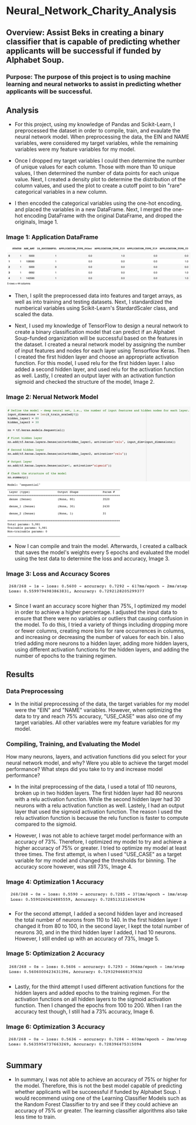 # Neural_Network_Charity_Analysis
## Overview: Assist Beks in creating a binary classifier that is capable of predicting whether applicants will be successful if funded by Alphabet Soup. 
### Purpose: The purpose of this project is to using machine learning and neural networks to assist in predicting whether applicants will be successful.

## Analysis
- For this project, using my knowledge of Pandas and Scikit-Learn, I preprocessed the dataset in order to compile, train, and evaulate the neural network model. When preprocessing the data, the EIN and NAME variables, were considered my target variables, while the remaining variables were my feature variables for my model. 

- Once I dropped my target variables I could then determine the number of unique values for each column. Those with more than 10 unique values, I then determined the number of data points for each unique value. Next, I created a density plot to determine the distribution of the column values, and used the plot to create a cutoff point to bin "rare" categorical variables in a new column. 

- I then encoded the categorical variables using the one-hot encoding, and placed the variables in a new DataFrame. Next, I merged the one-hot encoding DataFrame with the original DataFrame, and droped the originals, Image 1.

### Image 1: Application DataFrame
![Application DataFrame](https://github.com/mrma2318/Neural_Network_Charity_Analysis/blob/2eb848a5a6b75b7e4748c31a0c07d07163bec015/images/Image1.png)

- Then, I split the preprocessed data into features and target arrays, as well as into training and testing datasets. Next, I standardized the numberical variables using Scikit-Learn's StardardScaler class, and scaled the data. 

- Next, I used my knowledge of TensorFlow to design a neural network to create a binary classification model that can predict if an Alphabet Soup-funded organization will be successful based on the features in the dataset. I created a neural network model by assigning the number of input features and nodes for each layer using Tensorflow Keras. Then I created the first hidden layer and choose an appropriate activation function. For this model, I used relu for the first hidden layer. I also added a second hidden layer, and used relu for the activation function as well. Lastly, I created an output layer with an activation function sigmoid and checked the structure of the model, Image 2.

### Image 2: Nerual Network Model
![Neural Network Model](https://github.com/mrma2318/Neural_Network_Charity_Analysis/blob/2eb848a5a6b75b7e4748c31a0c07d07163bec015/images/Image2.png)

- Now I can compile and train the model. Afterwards, I created a callback that saves the model's weights every 5 epochs and evaluated the model using the test data to determine the loss and accuracy, Image 3. 

### Image 3: Loss and Accuracy Scores
![Loss and Accuracy Scores](https://github.com/mrma2318/Neural_Network_Charity_Analysis/blob/2eb848a5a6b75b7e4748c31a0c07d07163bec015/images/Image3.png)

- Since I want an accuracy score higher than 75%, I optimized my model in order to achieve a higher percentage. I adjusted the input data to ensure that there were no variables or outliers that causing confusion in the model. To do this, I tried a variety of things including dropping more or fewer columns, creating more bins for rare occurrences in columns, and increasing or decreasing the number of values for each bin. I also tried adding more neurons to a hidden layer, adding more hidden layers, using different activation functions for the hidden layers, and adding the number of epochs to the training regimen. 

## Results
### Data Preprocessing
- In the initial preprocessing of the data, the target variables for my model were the "EIN" and "NAME" variables. However, when optimizing the data to try and reach 75% accuracy, "USE_CASE" was also one of my target variables. All other variables were my feature variables for my model. 

### Compiling, Training, and Evaluating the Model

How many neurons, layers, and activation functions did you select for your neural network model, and why?
Were you able to achieve the target model performance?
What steps did you take to try and increase model performance?

- In the inital preprocessing of the data, I used a total of 110 neurons, broken up in two hidden layers. The first hidden layer had 80 neurons with a relu activation function. While the second hidden layer had 30 neurons with a relu activation function as well. Lastely, I had an output layer that used the sigmoid activation function. The reason I used the relu activation function is because the relu function is faster to compute compared to the sigmoid. 

- However, I was not able to achieve target model performance with an accuracy of 73%. Therefore, I optimized my model to try and achieve a higher accuracy of 75% or greater. I tried to optimize my model at least three times. The first attempt, is when I used "USE_CASE" as a target variable for my model and changed the thresholds for binning. The accuracy score however, was still 73%, Image 4. 

### Image 4: Optimization 1 Accuracy
![Optimization 1 Accuracy](https://github.com/mrma2318/Neural_Network_Charity_Analysis/blob/0c47da29d69b030bbbd7b96e9331fa160a0f6d28/images/Image4.png)

- For the second attempt, I added a second hidden layer and increased the total number of neurons from 110 to 140. In the first hidden layer I changed it from 80 to 100, in the second layer, I kept the total number of neurons 30, and in the third hidden layer I added, I had 10 neurons. However, I still ended up with an accuracy of 73%, Image 5.

### Image 5: Optimization 2 Accuracy
![Optimization 2 Accuacy](https://github.com/mrma2318/Neural_Network_Charity_Analysis/blob/0c47da29d69b030bbbd7b96e9331fa160a0f6d28/images/Image5.png)

- Lastly, for the third attempt I used different activation functions for the hidden layers and added epochs to the training regimen. For the activation functions on all hidden layers to the sigmoid activation function. Then I changed the epochs from 100 to 200. When I ran the accuracy test though, I still had a 73% accuracy, Image 6. 

### Image 6: Optimization 3 Accuracy
![Opitimization 3 Accuracy](https://github.com/mrma2318/Neural_Network_Charity_Analysis/blob/0c47da29d69b030bbbd7b96e9331fa160a0f6d28/images/image6.png)

## Summary
- In summary, I was not able to achieve an accuracy of 75% or higher for the model. Therefore, this is not the best model capable of predicting whether applicants will be succeessful if funded by Alphabet Soup. I would recommend using one of the Learning Classifier Models such as the Random Forest Classifier to try and see if they could achieve an accuracy of 75% or greater. The learning classifier algorithms also take less time to train. 